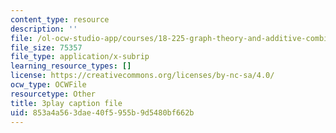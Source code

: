 ```yaml
---
content_type: resource
description: ''
file: /ol-ocw-studio-app/courses/18-225-graph-theory-and-additive-combinatorics-fall-2023/4626663_captions.vtt
file_size: 75357
file_type: application/x-subrip
learning_resource_types: []
license: https://creativecommons.org/licenses/by-nc-sa/4.0/
ocw_type: OCWFile
resourcetype: Other
title: 3play caption file
uid: 853a4a56-3dae-40f5-955b-9d5480bf662b
---
```

